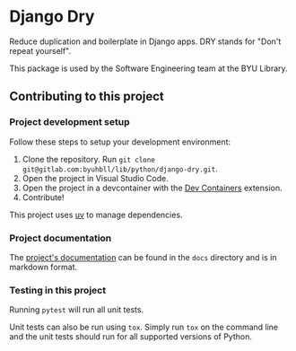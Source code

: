 # Django Dry

Reduce duplication and boilerplate in Django apps. DRY stands for "Don't repeat yourself".

This package is used by the Software Engineering team at the BYU Library.

## Contributing to this project

### Project development setup

Follow these steps to setup your development environment:

1. Clone the repository. Run `git clone git@gitlab.com:byuhbll/lib/python/django-dry.git`.
2. Open the project in Visual Studio Code.
3. Open the project in a devcontainer with the [Dev Containers](https://marketplace.visualstudio.com/items?itemName=ms-vscode-remote.remote-containers) extension.
4. Contribute!

This project uses [uv](https://docs.astral.sh/uv/) to manage dependencies.

### Project documentation

The [project's documentation](docs/index.md) can be found in the `docs` directory and is in markdown format.

### Testing in this project

Running `pytest` will run all unit tests.

Unit tests can also be run using `tox`. Simply run `tox` on the command line and the unit tests should run for all supported versions of Python.
